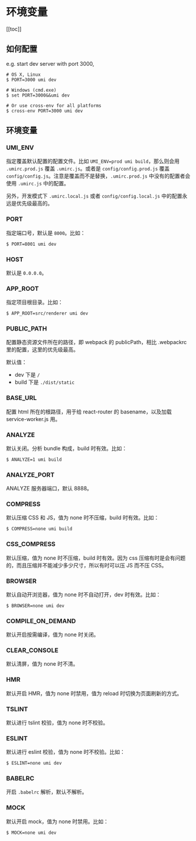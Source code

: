 # 环境变量

[[toc]]

## 如何配置

e.g. start dev server with port 3000,

```
# OS X, Linux
$ PORT=3000 umi dev

# Windows (cmd.exe)
$ set PORT=3000&&umi dev

# Or use cross-env for all platforms
$ cross-env PORT=3000 umi dev
```

## 环境变量

### UMI_ENV

指定覆盖默认配置的配置文件。比如 `UMI_ENV=prod umi build`，那么则会用 `.umirc.prod.js` 覆盖 `.umirc.js`。或者是 `config/config.prod.js` 覆盖 `config/config.js`。注意是覆盖而不是替换，`.umirc.prod.js` 中没有的配置者会使用 `.umirc.js` 中的配置。

另外，开发模式下 `.umirc.local.js` 或者 `config/config.local.js` 中的配置永远是优先级最高的。

### PORT

指定端口号，默认是 `8000`。比如：

```bash
$ PORT=8001 umi dev
```

### HOST

默认是 `0.0.0.0`。

### APP_ROOT

指定项目根目录。比如：

```bash
$ APP_ROOT=src/renderer umi dev
```

### PUBLIC_PATH

配置静态资源文件所在的路径，即 webpack 的 publicPath，相比 .webpackrc 里的配置，这里的优先级最高。

默认值：

* dev 下是 `/`
* build 下是 `./dist/static`

### BASE_URL

配置 html 所在的根路径，用于给 react-router 的 basename，以及加载 service-worker.js 用。

### ANALYZE

默认关闭。分析 bundle 构成，build 时有效。比如：

```bash
$ ANALYZE=1 umi build
```

### ANALYZE_PORT

ANALYZE 服务器端口，默认 8888。

### COMPRESS

默认压缩 CSS 和 JS，值为 none 时不压缩，build 时有效。比如：

```bash
$ COMPRESS=none umi build
```

### CSS_COMPRESS

默认压缩，值为 none 时不压缩，build 时有效。因为 css 压缩有时是会有问题的，而且压缩并不能减少多少尺寸，所以有时可以压 JS 而不压 CSS。

### BROWSER

默认自动开浏览器，值为 none 时不自动打开，dev 时有效。比如：

```bash
$ BROWSER=none umi dev
```

### COMPILE_ON_DEMAND

默认开启按需编译，值为 none 时关闭。

### CLEAR_CONSOLE

默认清屏，值为 none 时不清。

### HMR

默认开启 HMR，值为 none 时禁用，值为 reload 时切换为页面刷新的方式。

### TSLINT

默认进行 tslint 校验，值为 none 时不校验。

### ESLINT

默认进行 eslint 校验，值为 none 时不校验。比如：

```bash
$ ESLINT=none umi dev
```

### BABELRC

开启 `.babelrc` 解析，默认不解析。

### MOCK

默认开启 mock，值为 none 时禁用。比如：

```bash
$ MOCK=none umi dev
```
